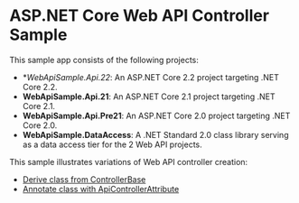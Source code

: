 # ASP.NET Core Web API Controller Sample

This sample app consists of the following projects:

- **WebApiSample.Api.22*: An ASP.NET Core 2.2 project targeting .NET Core 2.2.
- **WebApiSample.Api.21**: An ASP.NET Core 2.1 project targeting .NET Core 2.1.
- **WebApiSample.Api.Pre21**: An ASP.NET Core 2.0 project targeting .NET Core 2.0.
- **WebApiSample.DataAccess**: A .NET Standard 2.0 class library serving as a data access tier for the 2 Web API projects.

This sample illustrates variations of Web API controller creation:

- [Derive class from ControllerBase](https://docs.microsoft.com/aspnet/core/web-api#derive-class-from-controllerbase)
- [Annotate class with ApiControllerAttribute](https://docs.microsoft.com/aspnet/core/web-api#annotate-class-with-apicontrollerattribute)
